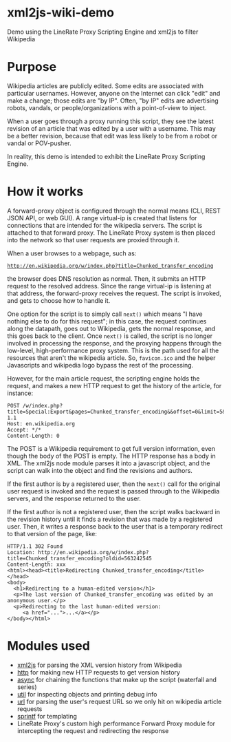 xml2js-wiki-demo
================

Demo using the LineRate Proxy Scripting Engine and xml2js to filter Wikipedia

# Purpose

Wikipedia articles are publicly edited. Some edits are associated with
particular usernames. However, anyone on the Internet can click "edit" and make
a change; those edits are "by IP".  Often, "by IP" edits are advertising
robots, vandals, or people/organizations with a point-of-view to inject.

When a user goes through a proxy running this script, they see the latest
revision of an article that was edited by a user with a username.  This may be
a better revision, because that edit was less likely to be from a robot or
vandal or POV-pusher.

In reality, this demo is intended to exhibit the LineRate Proxy Scripting
Engine.

# How it works

A forward-proxy object is configured through the normal means (CLI, REST JSON
API, or web GUI). A range virtual-ip is created that listens for connections
that are intended for the wikipedia servers. The script is attached to that
forward proxy. The LineRate Proxy system is then placed into the network so
that user requests are proxied through it.

When a user browses to a webpage, such as:

  [`http://en.wikipedia.org/w/index.php?title=Chunked_transfer_encoding`](http://en.wikipedia.org/w/index.php?title=Chunked_transfer_encoding)

the browser does DNS resolution as normal.  Then, it submits an HTTP request to
the resolved address.  Since the range virtual-ip is listening at that address,
the forward-proxy receives the request.  The script is invoked, and gets to
choose how to handle it.

One option for the script is to simply call `next()` which means "I have
nothing else to do for this request"; in this case, the request continues along
the datapath, goes out to Wikipedia, gets the normal response, and this goes
back to the client.  Once `next()` is called, the script is no longer involved
in processing the response, and the proxying happens through the low-level,
high-performance proxy system. This is the path used for all the resources that
aren't the wikipedia article.  So, `favicon.ico` and the helper Javascripts and
wikipedia logo bypass the rest of the processing.

However, for the main article request, the scripting engine holds the request,
and makes a new HTTP request to get the history of the article, for instance:

    POST /w/index.php?title=Special:Export&pages=Chunked_transfer_encoding&&offset=0&limit=5&action=submit&dir=desc 1.1
    Host: en.wikipedia.org
    Accept: */*
    Content-Length: 0
    
The POST is a Wikipedia requirement to get full version information, even
though the body of the POST is empty.  The HTTP response has a body in XML.
The xml2js node module parses it into a javascript object, and the script can
walk into the object and find the revisions and authors.

If the first author is by a registered user, then the `next()` call for the
original user request is invoked and the request is passed through to the
Wikipedia servers, and the response returned to the user.

If the first author is not a registered user, then the script walks backward in
the revision history until it finds a revision that was made by a registered
user.  Then, it writes a response back to the user that is a temporary redirect
to that version of the page, like:

    HTTP/1.1 302 Found
    Location: http://en.wikipedia.org/w/index.php?title=Chunked_transfer_encoding?oldid=563242545
    Content-Length: xxx
    <html><head><title>Redirecting Chunked_transfer_encoding</title></head>
    <body>
      <h1>Redirecting to a human-edited version</h1>
      <p>The last version of Chunked_transfer_encoding was edited by an anonymous user.</p>
      <p>Redirecting to the last human-edited version: 
         <a href="...">...</a></p>
    </body></html>

# Modules used

* [xml2js](https://github.com/Leonidas-from-XIV/node-xml2js) for parsing the XML version history from Wikipedia
* [http](http://nodejs.org/dist/v0.8.3/docs/api/http.html) for making new HTTP requests to get version history
* [async](https://github.com/caolan/async) for chaining the functions that make up the script (waterfall and series)
* [util](http://nodejs.org/dist/v0.8.3/docs/api/util.html) for inspecting objects and printing debug info
* [url](http://nodejs.org/dist/v0.8.3/docs/api/url.html) for parsing the user's request URL so we only hit on wikipedia article requests
* [sprintf](http://www.diveintojavascript.com/projects/javascript-sprintf) for templating
* LineRate Proxy's custom high performance Forward Proxy module for intercepting the request and redirecting the response
